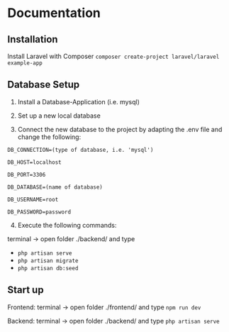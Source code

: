 # Documentation
## Installation
Install Laravel with Composer
`composer create-project laravel/laravel example-app`

## Database Setup

1. Install a Database-Application (i.e. mysql)

2. Set up a new local database

3. Connect the new database to the project by adapting the .env file and change the following:

`DB_CONNECTION=(type of database, i.e. 'mysql')`

`DB_HOST=localhost`

`DB_PORT=3306`

`DB_DATABASE=(name of database)`

`DB_USERNAME=root`

`DB_PASSWORD=password`

4. Execute the following commands:

    
terminal -> open folder ./backend/ and type
- `php artisan serve`
- `php artisan migrate`
- `php artisan db:seed`


## Start up 
Frontend: terminal -> open folder ./frontend/ and type `npm run dev`

Backend: terminal -> open folder ./backend/ and type `php artisan serve`


